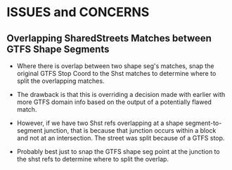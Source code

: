 # ISSUES and CONCERNS

## Overlapping SharedStreets Matches between GTFS Shape Segments

* Where there is overlap between two shape seg's matches,
    snap the original GTFS Stop Coord to the Shst matches
    to determine where to split the overlapping matches.

* The drawback is that this is overriding a decision
    made with earlier with more GTFS domain info
    based on the output of a potentially flawed match.

* However, if we have two Shst refs overlapping at a
    shape segment-to-segment junction, that is because that junction
    occurs within a block and not at an intersection.
    The street was split because of a GTFS stop.

* Probably best just to snap the GTFS shape seg point at
    the junction to the shst refs to determine where to split
    the overlap.
